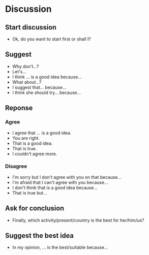 # Discussion

## Start discussion

- Ok, do you want to start first or shall I?

## Suggest

- Why don't...?
- Let's...
- I think ... is a good idea because...
- What about...?
- I suggest that... because...
- I think she should try... because...

## Reponse

### Agree

- I agree that ... is a good idea.
- You are right.
- That is a good idea.
- That is true.
- I couldn't agree more.

### Disagree

- I'm sorry but I don't agree with you on that because...
- I'm afraid that I can't agree with you because...
- I don't think that is a good idea because...
- That is true but...

## Ask for conclusion

- Finally, which activity/present/country is the best for her/him/us?

## Suggest the best idea

- In my opinion, ... is the best/suitable because...
